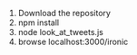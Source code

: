 1. Download the repository
2. npm install
3. node look_at_tweets.js
4. browse localhost:3000/ironic
